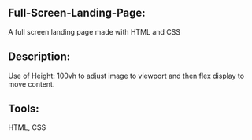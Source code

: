 

## Full-Screen-Landing-Page:
A full screen landing page made with HTML and CSS

## Description: 
Use of Height: 100vh to adjust image to viewport and then flex display to move content.

## Tools: 
HTML, CSS
